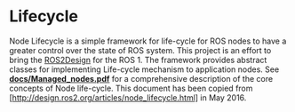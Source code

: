 # Lifecycle

Node Lifecycle is a simple framework for life-cycle for ROS nodes to have a greater control over the state of ROS system. This project is an effort to bring the [ROS2Design](http://design.ros2.org/articles/node_lifecycle.html) for the ROS 1. The framework provides abstract classes for implementing Life-cycle mechanism to application nodes.  See [**docs/Managed_nodes.pdf**](docs/Managed_nodes.pdf) for a comprehensive description of the core concepts of Node life-cycle. This document has been copied from [http://design.ros2.org/articles/node_lifecycle.html] in May 2016.

